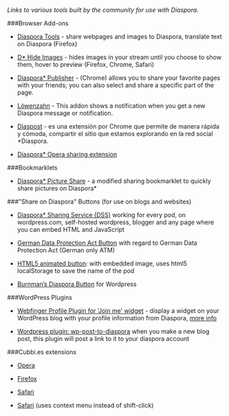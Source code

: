 _Links to various tools built by the community for use with Diaspora._

###Browser Add-ons

* [Diaspora Tools](http://geniusmusings.wordpress.com/diaspora-tools/) - share webpages and images to Diaspora, translate text on Diaspora (Firefox)

*  [D* Hide Images](https://dl.dropbox.com/u/22821615/hideimg.html) - hides images in your stream until you choose to show them, hover to preview (Firefox, Chrome, Safari)

*   [Diaspora* Publisher](https://chrome.google.com/webstore/detail/pgblolfhnddeobmfgjhckddncbbfnlim?hl=fr) - (Chrome) allows you to share your favorite pages with your friends; you can also select and share a specific part of the page.
    
*   [Löwenzahn](https://addons.mozilla.org/en-US/firefox/addon/lowenzahn/?src=api) - This addon shows a notification when you get a new Diaspora message or notification.

*   [Diaspost](http://soycodigo.wordpress.com/diaspost/) - es una extensión por Chrome que permite de manera rápida y cómoda, compartir el sitio que estamos explorando en la red social *Diaspora.

*   [Diaspora* Opera sharing extension](http://my.opera.com/coreymwamba/blog/2011/09/07/diaspora-opera-sharing-extension)

###Bookmarklets

*  [Diaspora* Picture Share](http://diasporapictureshare.blogspot.com/) - a modified sharing bookmarklet to quickly share pictures on Diaspora*

###"Share on Diaspora" Buttons (for use on blogs and websites)

*   [Diaspora* Sharing Service (DSS)][1] working for every pod, on wordpress.com, self-hosted wordpress, blogger and any page where you can embed HTML and JavaScript 

*   [German Data Protection Act Button][2] with regard to German Data Protection Act (German only ATM)

*   [HTML5 animated button][3]: with embedded image, uses html5 localStorage to save the name of the pod

*   [Burnman’s Diaspora Button][4] for Wordpress

 [1]: http://www.basshero.org/page/show/dss
 [2]: http://blog.pgs-info.de/index.php/2011/08/24/social-media-buttons-datenschutzkonform
 [3]: http://bit.ly/oKRKrS
 [4]: http://theburnman.com/wordpress-plugins/burnmans-diaspora-button/

###WordPress Plugins

*  [Webfinger Profile Plugin for 'Join me' widget](http://wordpress.org/extend/plugins/webfinger-profile/) - display a widget on your WordPress blog with your profile information from Diaspora, [more info](http://blog.duthied.com/2011/08/30/webfinger-profile-plugin/)

*   [Wordpress plugin: wp-post-to-diaspora](https://github.com/diaspora/wp-post-to-diaspora) when you make a new blog post, this plugin will post a link to it to your diaspora account

###Cubbi.es extensions 
    
*   [Opera][13]
    
*   [Firefox][14]
    
*   [Safari][15]
    
*   [Safari][16] (uses context menu instead of shift-click) 

 [13]: http://dl.dropbox.com/u/22821615/cubbies_opera.zip
 [14]: http://addons.mozilla.org/firefox/addon/cubbies/
 [15]: http://github.com/gattonero/cubbies-safari
 [16]: http://github.com/duthied/Cubbi.es-Safari-Extension